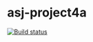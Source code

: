 # asj-project4a
[![Build status](https://ci.appveyor.com/api/projects/status/cxr6uqhhst78xoil?svg=true)](https://ci.appveyor.com/project/yarno-yarva/asj-project4a)
